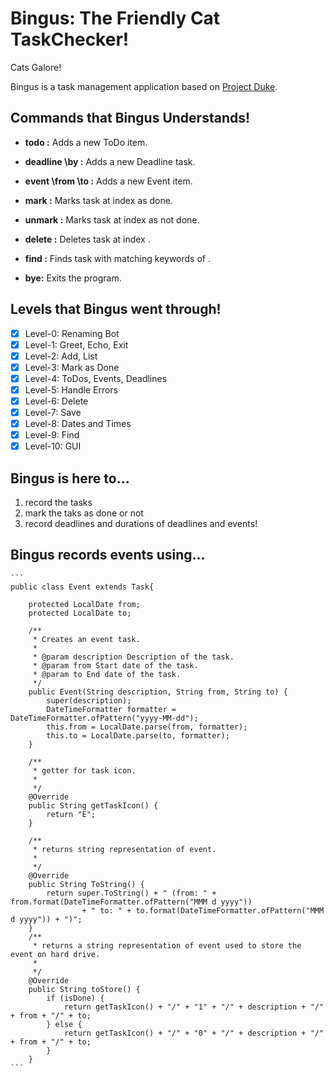 # Bingus: The Friendly Cat TaskChecker!

Cats Galore!

Bingus is a task management application based on [Project Duke](https://nus-cs2103-ay1920s1.github.io/website/se-book-adapted/projectDuke/index.html).

## Commands that Bingus Understands!

- __todo <task-name>:__ Adds a new ToDo item.

* __deadline <task-name> \by <dd-MM-yyyy HH:mm>:__ Adds a new Deadline task.

+ __event <task-name> \from <dd-MM-yyyy HH:mm> \to <dd-MM-yyyy HH:mm>:__ Adds a new Event item.

+ __mark <task-number>:__ Marks task at index <task-number> as done.

+ __unmark <task-number>:__ Marks task at index <task-number> as not done.

+ __delete <task-number>:__ Deletes task at index <task-number>.

+ __find <task-name>:__ Finds task with matching keywords of <task-name>.

+ __bye:__ Exits the program.

## Levels that Bingus went through!

- [x] Level-0: Renaming Bot
- [x] Level-1: Greet, Echo, Exit
- [x] Level-2: Add, List
- [x] Level-3: Mark as Done
- [x] Level-4: ToDos, Events, Deadlines
- [x] Level-5: Handle Errors
- [x] Level-6: Delete
- [x] Level-7: Save
- [x] Level-8: Dates and Times
- [x] Level-9: Find
- [x] Level-10: GUI

## Bingus is here to...

1. record the tasks
2. mark the taks as done or not
3. record deadlines and durations of deadlines and events!

## Bingus records events using...

````
```
public class Event extends Task{

    protected LocalDate from;
    protected LocalDate to;

    /**
     * Creates an event task.
     *
     * @param description Description of the task.
     * @param from Start date of the task.
     * @param to End date of the task.
     */
    public Event(String description, String from, String to) {
        super(description);
        DateTimeFormatter formatter = DateTimeFormatter.ofPattern("yyyy-MM-dd");
        this.from = LocalDate.parse(from, formatter);
        this.to = LocalDate.parse(to, formatter);
    }

    /**
     * getter for task icon.
     *
     */
    @Override
    public String getTaskIcon() {
        return "E";
    }

    /**
     * returns string representation of event.
     *
     */
    @Override
    public String ToString() {
        return super.ToString() + " (from: " + from.format(DateTimeFormatter.ofPattern("MMM d yyyy"))
                + " to: " + to.format(DateTimeFormatter.ofPattern("MMM d yyyy")) + ")";
    }
    /**
     * returns a string representation of event used to store the event on hard drive.
     *
     */
    @Override
    public String toStore() {
        if (isDone) {
            return getTaskIcon() + "/" + "1" + "/" + description + "/" + from + "/" + to;
        } else {
            return getTaskIcon() + "/" + "0" + "/" + description + "/" + from + "/" + to;
        }
    }
```
````
    



